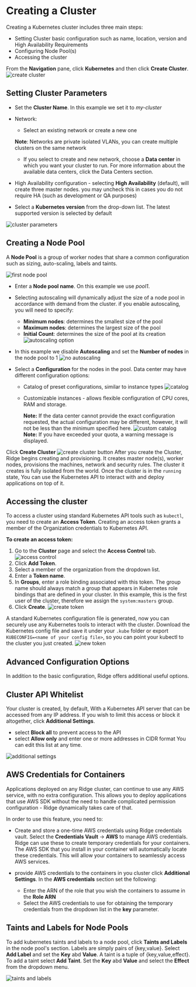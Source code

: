 # Creating a Cluster
Creating a Kubernetes cluster includes three main steps:
* Setting Cluster basic configuration such as name, location, version and High Availability Requirements
* Configuring Node Pool(s)
* Accessing the cluster

From the **Navigation** pane, click **Kubernetes** and then click **Create Cluster**.
![create cluster](first-cluster.png)

## Setting Cluster Parameters

- Set the **Cluster Name**. In this example we set it to _my-cluster_
- Network:
  - Select an existing network or create a new one

  **Note**: Networks are private isolated VLANs, you can create multiple clusters on the same network
   - If you select to create and new network, choose a **Data center** in which you want your cluster to run. For more information about the available data centers, click the Data Centers section.
- High Availability configuration - selecting **High Availability** (default), will create three master nodes. you may uncheck this in cases you do not require HA (such as development or QA purposes)
- Select a **Kubernetes version** from the drop-down list. The latest supported version is selected by default


![cluster parameters](cluster-parameters.png)



## Creating a Node Pool
A **Node Pool** is a group of worker nodes that share a common configuration such as sizing, auto-scaling, labels and taints.

![first node pool](empty-node-pool.png)

- Enter a **Node pool name**. On this example we use _pool1_.
- Selecting autoscaling will dynamically adjust the size of a node pool in accordance with demand from the cluster.
  if you enable autoscaling, you will need to specify:
  * **Minimum nodes**: determines the smallest size of the pool
  * **Maximum nodes**: determines the largest size of the pool
  * **Initial Count**: determines the size of the pool at its creation
    ![autoscaling option](autoscaling-option.png)

- In this example we disable **Autoscaling** and set the **Number of nodes** in the node pool to 1
  ![no autoscaling](no-autoscaling.png)
- Select a **Configuration** for the nodes in the pool. Data center may have different configuration options:
    * Catalog of preset configurations, similar to instance types
      ![catalog](catalog.png)
    * Customizable instances - allows flexible configuration of CPU cores, RAM and storage.

      **Note:** If the data center cannot provide the exact configuration requested, the actual configuration may be different, however, it will not be less than the minimum specified here.
      ![custom catalog](custom-catalog.png)
 **Note:** If you have exceeded your quota, a warning message is displayed.


Click **Create Cluster**
![create cluster button](create-cluster-button.png)
After you create the Cluster, Ridge begins creating and provisioning. It creates master node(s), worker nodes, provisions the machines, network and security rules.  The cluster it creates  is fully isolated from the world. Once the cluster is in the `running` state, You can use the Kubernetes API to interact with and deploy applications on top of it.


## Accessing the cluster
To access a cluster using standard Kubernetes API tools such as `kubectl`, you need to create an **Access Token**.
Creating an access token grants a member of the Organization credentials to Kubernetes API.

**To create an access token:**
1. Go to the **Cluster** page and select the **Access Control** tab.
![access control](access-control.png)
2. Click **Add Token**.
3. Select a member of the organization from the dropdown list.
4. Enter a **Token name**.
5. In **Groups**, enter a role binding associated with this token.
   The group name should always match a group that appears in Kubernetes role bindings that are defined in your cluster.
   In this example, this is the first user of the cluster, therefore we assign the `system:masters` group.
6. Click **Create**.
    ![create token](create-token.png)

A standard Kubernetes configuration file is generated, now you can securely use any Kubernetes tools to interact with the cluster.
Download the Kubernetes config file and save it under your `.kube` folder or export `KUBECONFIG=<name of your config file>`, so you can point your kubectl to the cluster you just created.
![new token](new-token.png)

## Advanced Configuration Options
In addition to the basic configuration, Ridge offers additional useful options.
## Cluster API Whitelist
Your cluster is created, by default, With a Kubernetes API server that can be accessed from any IP address. If you wish to limit this access or block it altogether, click **Additional Settings**.
- select **Block all** to prevent access to the API
- select **Allow only** and enter one or more addresses in CIDR format
  You can edit this list at any time.

![additional settings](cluster-additional-settings.png)

## AWS Credentials for Containers
Applications deployed on any Ridge cluster, can continue to use any AWS service, with no extra configuration.
This allows you to deploy applications that use AWS SDK without the need to handle complicated permission configuration - Ridge dynamically takes care of that.

In order to use this feature, you need to:
- Create and store a one-time AWS credentials using Ridge credentials vault.
Select the **Credentials Vault** -> **AWS** to manage AWS credentials. Ridge can use these to create temporary credentials for your containers. The AWS SDK that you install in your container will automatically locate these credentials. This will allow your containers to seamlessly access AWS services.

- provide AWS credentials to the containers in you cluster click **Additional Settings**. In the **AWS credentials** section set the following:
   - Enter the ARN of the role that you wish the containers to assume in the **Role ARN**
   - Select the AWS credentials to use for obtaining the temporary credentials from the dropdown list in the **key** parameter.

## Taints and Labels for Node Pools
To add kubernetes taints and labels to a node pool, click **Taints and Labels** in the node pool's section.
Labels are simply pairs of {key,value}. Select **Add Label** and set the **Key** abd **Value**.
A taint is a tuple of {key,value,effect}. To add a taint select **Add Taint**. Set the  **Key** abd **Value** and select the **Effect** from the dropdown menu.

![taints and labels](taints-and-labels.png)
